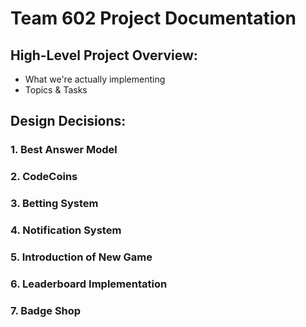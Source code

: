 # Team 602 Project Documentation
## High-Level Project Overview:
- What we're actually implementing
- Topics & Tasks
## Design Decisions:
### 1. Best Answer Model
### 2. CodeCoins
### 3. Betting System
### 4. Notification System
### 5. Introduction of New Game
### 6. Leaderboard Implementation
### 7. Badge Shop